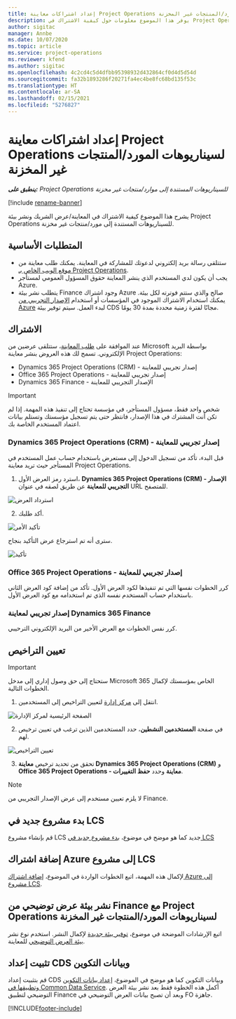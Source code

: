 ```yaml
---
title: إعداد اشتراكات معاينة Project Operations لسيناريوهات المورد/المنتجات غير المخزنة
description: يوفر هذا الموضوع معلومات حول كيفية الاشتراك في Project Operations ونشرها للسيناريوهات المستندة إلى المورد/المنتجات غير المخزنة.
author: sigitac
manager: Annbe
ms.date: 10/07/2020
ms.topic: article
ms.service: project-operations
ms.reviewer: kfend
ms.author: sigitac
ms.openlocfilehash: 4c2cd4c5d4dfbb95398932d432864cf0d4d5d54d
ms.sourcegitcommit: fa32b1893286f20271fa4ec4be8fc68bd135f53c
ms.translationtype: HT
ms.contentlocale: ar-SA
ms.lasthandoff: 02/15/2021
ms.locfileid: "5276827"
---
```

# <a name="sign-up-for-project-operations-preview-subscriptions-for-resource-non-stocked-scenarios"></a>إعداد اشتراكات معاينة Project Operations لسيناريوهات المورد/المنتجات غير المخزنة

_**ينطبق على:** Project Operations للسيناريوهات المستندة إلى موارد/منتجات غير مخزنة‬_

[!include [rename-banner](~/includes/cc-data-platform-banner.md)]

يشرح هذا الموضوع كيفية الاشتراك في المعاينة/عرض الشريك ونشر بيئة Project Operations للسيناريوهات المستندة إلى مورد/منتجات غير مخزنة.

## <a name="prerequisites"></a>المتطلبات الأساسية

- ستتلقى رسالة بريد إلكتروني لدعوتك للمشاركة في المعاينة. يمكنك طلب معاينة من [موقع الويب الخاص بـ Project Operations](https://dynamics.microsoft.com/en-us/project-operations/overview/).
- يجب أن يكون لدي المستخدم الذي ينشر المعاينة حقوق المسؤول العمومي لمستأجر Azure.
- يتطلب نشر بيئة Finance وجود اشتراك Azure صالح والذي ستتم فوترته لكل بيئة. يمكنك استخدام الاشتراك الموجود في المؤسسات أو استخدام [الإصدار التجريبي من Azure](https://azure.microsoft.com/en-us/free/) لبدء العمل. سيتم توفير بيئة CDS مجانًا لفترة زمنية محددة بمدة 30 يومًا.

## <a name="subscribe"></a>الاشتراك

عند الموافقة على [طلب المعاينة](https://forms.office.com/FormsPro/Pages/ResponsePage.aspx?id=v4j5cvGGr0GRqy180BHbR56j8lZs0FdAvwT75_WNFyxUMkRDV1NYQU5TNjE2VjhKOVBUNVg2R0s1NC4u)، ستتلقى عرضين من Microsoft بواسطة البريد الإلكتروني. تسمح لك هذه العروض بنشر معاينة Project Operations:

- Dynamics 365 Project Operations (CRM) - إصدار تجريبي للمعاينة
- Office 365 Project Operations - إصدار تجريبي للمعاينة
- Dynamics 365 Finance - الإصدار التجريبي للمعاينة

> [!IMPORTANT]
> شخص واحد فقط، مسؤول المستأجر، في مؤسسة تحتاج إلى تنفيذ هذه المهمة. إذا لم تكن أنت المشترك في هذا الإصدار، فانتظر حتى يتم تسجيل مؤسستك وتستلم بيانات اعتماد المستخدم الخاصة بك.

### <a name="dynamics-365-project-operations-crm---preview-trial"></a>Dynamics 365 Project Operations (CRM) - إصدار تجريبي للمعاينة 

قبل البدء، تأكد من تسجيل الدخول إلى مستعرض باستخدام حساب عمل المستخدم في المستأجر حيث تريد معاينة Project Operations.

1. استرد رمز العرض الأول، **Dynamics 365 Project Operations (CRM) - الإصدار التجريبي للمعاينة** عن طريق لصقه في عنوان URL للمتصفح.

![استرداد العرض](./media/16RedeemFirstOfferNew.png)

2. أكد طلبك.

![تأكيد الأمر](./media/17ConfirmOrderNew.png)

سترى أنه تم استرجاع عرض التأكيد بنجاح.

![تأكيد](./media/18OrderConfirmationNew.png)

### <a name="office-365-project-operations---preview-trial"></a>Office 365 Project Operations - إصدار تجريبي للمعاينة

كرر الخطوات نفسها التي تم تنفيذها لكود العرض الأول. تأكد من إضافة كود العرض الثاني باستخدام حساب المستخدم نفسه الذي تم استخدامه مع كود العرض الأول.

### <a name="dynamics-365-finance-preview-trial"></a>إصدار تجريبي لمعاينة Dynamics 365 Finance

كرر نفس الخطوات مع العرض الأخير من البريد الإلكتروني الترحيبي.

## <a name="assign-licenses"></a>تعيين التراخيص

> [!IMPORTANT]
> ستحتاج إلى حق وصول إداري إلى مدخل Microsoft 365 الخاص بمؤسستك لإكمال الخطوات التالية.

1. انتقل إلى [مركز إدارة](https://portal.office.com/) لتعيين التراخيص إلى المستخدمين.

![الصفحة الرئيسية لمركز الإدارة](./media/14AdminPortal.png)

2. في صفحة **المستخدمين النشطين**، حدد المستخدمين الذين ترغب في تعيين ترخيص لهم.

![تعيين التراخيص](./media/15AssignLicenses.png)

3. تحقق من تحديد ترخيص **معاينة Dynamics 365 Project Operations (CRM)** و **Office 365 Project Operations - معاينة** وحدد **حفظ التغييرات**.

> [!NOTE]
> لا يلزم تعيين مستخدم إلى عرض الإصدار التجريبي من Finance.

## <a name="start-a-new-project-in-lcs"></a>بدء مشروع جديد في LCS

قم بإنشاء مشروع LCS جديد كما هو موضح في موضوع، [بدء مشروع جديد في LCS](create-lcs-project.md)

## <a name="add-an-azure-subscription-to-an-lcs-project"></a>إضافة اشتراك Azure إلى مشروع LCS

لإكمال هذه المهمة، اتبع الخطوات الواردة في الموضوع، [إضافة اشتراك Azure إلى مشروع LCS](resource-add-azure-subscription-lcs-project.md).

## <a name="deploy-finance-demo-environment-with-project-operations-for-resourcenon-stocked-scenarios"></a>نشر بيئة عرض توضيحي من Finance مع Project Operations لسيناريوهات المورد/المنتجات غير المخزنة

اتبع الإرشادات الموضحة في موضوع، [توفير بيئة جديدة](resource-provision-new-environment.md) لإكمال النشر. استخدم نوع نشر [بيئة العرض التوضيحي](https://docs.microsoft.com/dynamics365/fin-ops-core/dev-itpro/deployment/deploy-demo-environment) للمعاينة. 

## <a name="install-cds-setup-and-configuration-data"></a>تثبيت إعداد CDS وبيانات التكوين

قم بتثبيت إعداد CDS وبيانات التكوين كما هو موضح في الموضوع، [إعداد بيانات التكوين وتطبيقها في Common Data Service](resource-apply-pro-setup-config-data.md).
أكمل هذه الخطوة فقط بعد نشر بيئة العرض التوضيحي لتطبيق Finance وبعد أن تصبح بيانات العرض التوضيحي في FO جاهزة.


[!INCLUDE[footer-include](../includes/footer-banner.md)]